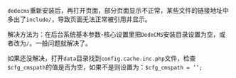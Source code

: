 
`dedecms`重新安装后，再打开页面，部分页面显示不正常，某些文件的链接地址中多出了`include/`，导致页面无法正常被引用并显示。


解决方法为：在后台系统基本参数-核心设置里把`DedeCMS`安装目录设置为空，或者改为`/`。一般问题就解决了。


如果还没解决，打开`data`目录找到`config.cache.inc.php`文件，检查`$cfg_cmspath`的值是否为空，如果不是则设置为：`$cfg_cmspath = ’’;`

